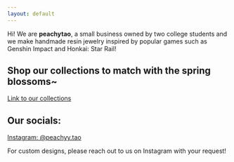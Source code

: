 ```yaml
---
layout: default
---
```


Hi! We are **peachytao**, a small business owned by two college students and we make handmade resin jewelry inspired by popular games such as Genshin Impact and Honkai: Star Rail!

## Shop our collections to match with the spring blossoms~

[Link to our collections](./our-collections.html)

## Our socials:
[Instagram: @peachyy.tao](https://www.instagram.com/peachyy.tao/?igsh=MTFjbzdoNXc0bXlyag%3D%3D)

For custom designs, please reach out to us on Instagram with your request!
